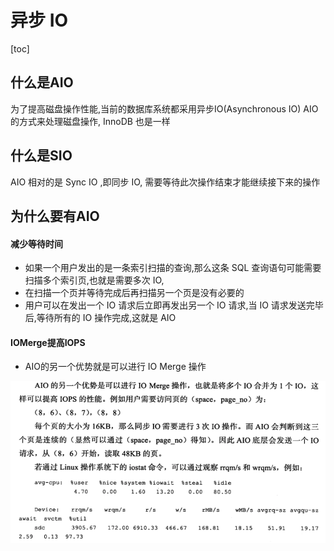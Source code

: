 # 异步 IO

[toc]

## 什么是AIO

为了提高磁盘操作性能,当前的数据库系统都采用异步IO(Asynchronous IO) AIO 的方式来处理磁盘操作, InnoDB 也是一样

## 什么是SIO

AIO 相对的是 Sync IO ,即同步 IO, 需要等待此次操作结束才能继续接下来的操作

## 为什么要有AIO

#### 减少等待时间

- 如果一个用户发出的是一条索引扫描的查询,那么这条 SQL 查询语句可能需要扫描多个索引页,也就是需要多次 IO,
- 在扫描一个页并等待完成后再扫描另一个页是没有必要的
- 用户可以在发出一个 IO 请求后立即再发出另一个 IO 请求,当 IO 请求发送完毕后,等待所有的 IO 操作完成,这就是 AIO

#### IOMerge提高IOPS

- AIO的另一个优势就是可以进行 IO Merge 操作

![image-20200901095743102](../../../../assets/image-20200901095743102.png)

